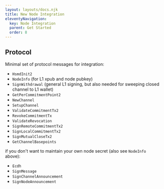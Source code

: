```yaml
---
layout: layouts/docs.njk
title: New Node Integration
eleventyNavigation:
  key: Node Integration
  parent: Get Started
  order: 8
---
```


## Protocol

Minimal set of protocol messages for integration:

* `HsmdInit2`
* `NodeInfo` (for L1 xpub and node pubkey)
* `SignWithdrawal` (general L1 signing, but also needed for sweeping closed channel to L1 wallet)
* `GetPerCommitmentPoint2`
* `NewChannel`
* `SetupChannel`
* `ValidateCommitmentTx2`
* `RevokeCommitmentTx`
* `ValidateRevocation`
* `SignRemoteCommitmentTx2`
* `SignLocalCommitmentTx2` 
* `SignMutualCloseTx2`
* `GetChannelBasepoints`

if you don't want to maintain your own node secret (also see `NodeInfo` above):

* `Ecdh` 
* `SignMessage` 
* `SignChannelAnnouncement`
* `SignNodeAnnouncement`
